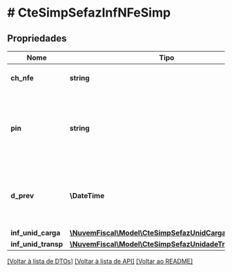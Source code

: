 # # CteSimpSefazInfNFeSimp

## Propriedades

Nome | Tipo | Descrição | Comentários
------------ | ------------- | ------------- | -------------
**ch_nfe** | **string** | Chave de acesso da NF-e. |
**pin** | **string** | PIN SUFRAMA.  PIN atribuído pela SUFRAMA para a operação. | [optional]
**d_prev** | **\DateTime** | Data prevista de entrega.  Formato AAAA-MM-DD. | [optional]
**inf_unid_carga** | [**\NuvemFiscal\Model\CteSimpSefazUnidCargaSimp[]**](CteSimpSefazUnidCargaSimp.md) |  | [optional]
**inf_unid_transp** | [**\NuvemFiscal\Model\CteSimpSefazUnidadeTranspSimp[]**](CteSimpSefazUnidadeTranspSimp.md) |  | [optional]

[[Voltar à lista de DTOs]](../../README.md#models) [[Voltar à lista de API]](../../README.md#endpoints) [[Voltar ao README]](../../README.md)
